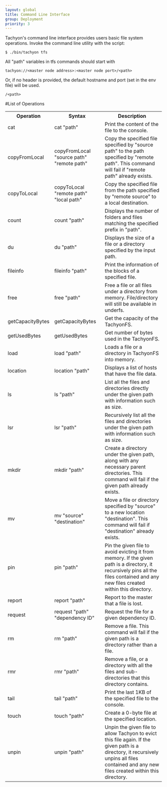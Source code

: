 ```yaml
---
layout: global
title: Command Line Interface
group: Deployment
priority: 3
---
```


Tachyon's command line interface provides users basic file system operations. Invoke the
command line utility with the script:

    $ ./bin/tachyon tfs

All "path" variables in tfs commands should start with

    tachyon://<master node address>:<master node port>/<path>

Or, if no header is provided, the default hostname and port (set in the env file) will be used.

    /<path>

#List of Operations

<table class="table">
  <tr><th>Operation</th><th>Syntax</th><th>Description</th></tr>
  <tr>
    <td>cat</td>
    <td>cat "path"</td>
    <td>Print the content of the file to the console.</td>
  </tr>
  <tr>
    <td>copyFromLocal</td>
    <td>copyFromLocal "source path" "remote path"</td>
    <td>Copy the specified file specified by "source path" to the path specified by "remote path". This command will fail if "remote path" already exists.</td>
  </tr>
  <tr>
    <td>copyToLocal</td>
    <td>copyToLocal "remote path" "local path"</td>
    <td>Copy the specified file from the path specified by "remote source" to a local destination.</td>
  </tr>
  <tr>
    <td>count</td>
    <td>count "path"</td>
    <td>Displays the number of folders and files matching the specified prefix in "path".</td>
  </tr>
  <tr>
    <td>du</td>
    <td>du "path"</td>
    <td>Displays the size of a file or a directory specified by the input path.</td>
  </tr>
  <tr>
    <td>fileinfo</td>
    <td>fileinfo "path"</td>
    <td>Print the information of the blocks of a specified file.</td>
  </tr>
  <tr>
    <td>free</td>
    <td>free "path"</td>
    <td>Free a file or all files under a directory from memory. File/directory will still be available in underfs.</td>
  </tr>
  <tr>
    <td>getCapacityBytes</td>
    <td>getCapacityBytes</td>
    <td>Get the capacity of the TachyonFS.</td>
  </tr>
  <tr>
    <td>getUsedBytes</td>
    <td>getUsedBytes</td>
    <td>Get number of bytes used in the TachyonFS.</td>
  </tr>
  <tr>
    <td>load</td>
    <td>load "path"</td>
    <td>Loads a file or a directory in TachyonFS into memory.</td>
  </tr>
  <tr>
    <td>location</td>
    <td>location "path"</td>
    <td>Displays a list of hosts that have the file data.</td>
  </tr>
  <tr>
    <td>ls</td>
    <td>ls "path"</td>
    <td>List all the files and directories directly under the given path with information such as size.</td>
  </tr>
  <tr>
    <td>lsr</td>
    <td>lsr "path"</td>
    <td>Recursively list all the files and directories under the given path with information such as size.</td>
  </tr>
  <tr>
    <td>mkdir</td>
    <td>mkdir "path"</td>
    <td>Create a directory under the given path, along with any necessary parent directories. This command will fail if the given path already exists.</td>
  </tr>
  <tr>
    <td>mv</td>
    <td>mv "source" "destination"</td>
    <td>Move a file or directory specified by "source" to a new location "destination". This command will fail if "destination" already exists.</td>
  </tr>
  <tr>
    <td>pin</td>
    <td>pin "path"</td>
    <td>Pin the given file to avoid evicting it from memory. If the given path is a directory, it recursively pins all the files contained and any new files created within this directory.</td>
  </tr>
  <tr>
    <td>report</td>
    <td>report "path"</td>
    <td>Report to the master that a file is lost.</td>
  </tr>
  <tr>
    <td>request</td>
    <td>request "path" "dependency ID"</td>
    <td>Request the file for a given dependency ID.</td>
  </tr>
  <tr>
    <td>rm</td>
    <td>rm "path"</td>
    <td>Remove a file. This command will fail if the given path is a directory rather than a file.</td>
  </tr>
  <tr>
    <td>rmr</td>
    <td>rmr "path"</td>
    <td>Remove a file, or a directory with all the files and sub-directories that this directory contains.</td>
  </tr>
  <tr>
    <td>tail</td>
    <td>tail "path"</td>
    <td>Print the last 1KB of the specified file to the console.</td>
  </tr>
  <tr>
    <td>touch</td>
    <td>touch "path"</td>
    <td>Create a 0-byte file at the specified location.</td>
  </tr>
  <tr>
    <td>unpin</td>
    <td>unpin "path"</td>
    <td>Unpin the given file to allow Tachyon to evict this file again. If the given path is a directory, it recursively unpins all files contained and any new files created within this directory.</td>
  </tr>
</table>
